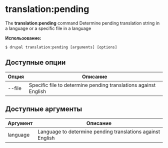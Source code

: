 # translation:pending
The **translation:pending** command Determine pending translation string in a language or a specific file in a language

**Использование:**
```
$ drupal translation:pending [arguments] [options] 
```

## Доступные опции
Опция | Описание
-------|-------------
--file | Specific file to determine pending translations against English

## Доступные аргументы
Аргумент | Описание
---------|-------------
language | Language to determine pending translations against English

